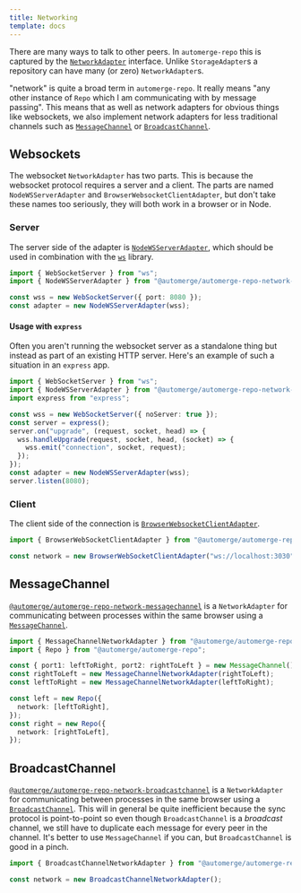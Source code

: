 ```yaml
---
title: Networking
template: docs
---
```


There are many ways to talk to other peers. In `automerge-repo` this is captured by the [`NetworkAdapter`](https://automerge.org/automerge-repo/classes/_automerge_automerge_repo.NetworkAdapter.html) interface. Unlike `StorageAdapter`s a repository can have many (or zero) `NetworkAdapter`s.

"network" is quite a broad term in `automerge-repo`. It really means "any other instance of `Repo` which I am communicating with by message passing". This means that as well as network adapters for obvious things like websockets, we also implement network adapters for less traditional channels such as [`MessageChannel`](https://developer.mozilla.org/en-US/docs/Web/API/MessageChannel) or [`BroadcastChannel`](https://developer.mozilla.org/en-US/docs/Web/API/BroadcastChannel).

## Websockets

The websocket `NetworkAdapter` has two parts. This is because the websocket protocol requires a server and a client. The parts are named `NodeWSServerAdapter` and `BrowserWebsocketClientAdapter`, but don't take these names too seriously, they will both work in a browser or in Node.

### Server

The server side of the adapter is [`NodeWSServerAdapter`](https://automerge.org/automerge-repo/classes/_automerge_automerge_repo_network_websocket.NodeWSServerAdapter.html), which should be used in combination with the [`ws`](https://www.npmjs.com/package/ws) library.

```typescript
import { WebSocketServer } from "ws";
import { NodeWSServerAdapter } from "@automerge/automerge-repo-network-websocket";

const wss = new WebSocketServer({ port: 8080 });
const adapter = new NodeWSServerAdapter(wss);
```

#### Usage with `express`

Often you aren't running the websocket server as a standalone thing but instead as part of an existing HTTP server. Here's an example of such a situation in an `express` app.

```typescript
import { WebSocketServer } from "ws";
import { NodeWSServerAdapter } from "@automerge/automerge-repo-network-websocket";
import express from "express";

const wss = new WebSocketServer({ noServer: true });
const server = express();
server.on("upgrade", (request, socket, head) => {
  wss.handleUpgrade(request, socket, head, (socket) => {
    wss.emit("connection", socket, request);
  });
});
const adapter = new NodeWSServerAdapter(wss);
server.listen(8080);
```

### Client

The client side of the connection is [`BrowserWebsocketClientAdapter`](https://automerge.org/automerge-repo/classes/_automerge_automerge_repo_network_websocket.BrowserWebSocketClientAdapter.html).

```typescript
import { BrowserWebSocketClientAdapter } from "@automerge/automerge-repo-network-websocket";

const network = new BrowserWebSocketClientAdapter("ws://localhost:3030");
```

## MessageChannel

[`@automerge/automerge-repo-network-messagechannel`](https://automerge.org/automerge-repo/modules/_automerge_automerge_repo_network_messagechannel.html) is a `NetworkAdapter` for communicating between processes within the same browser using a [`MessageChannel`](https://developer.mozilla.org/en-US/docs/Web/API/MessageChannel).

```typescript
import { MessageChannelNetworkAdapter } from "@automerge/automerge-repo-network-messagechannel";
import { Repo } from "@automerge/automerge-repo";

const { port1: leftToRight, port2: rightToLeft } = new MessageChannel();
const rightToLeft = new MessageChannelNetworkAdapter(rightToLeft);
const leftToRight = new MessageChannelNetworkAdapter(leftToRight);

const left = new Repo({
  network: [leftToRight],
});
const right = new Repo({
  network: [rightToLeft],
});
```

## BroadcastChannel

[`@automerge/automerge-repo-network-broadcastchannel`](https://automerge.org/automerge-repo/modules/_automerge_automerge_repo_network_broadcastchannel.html) is a `NetworkAdapter` for communicating between processes in the same browser using a [`BroadcastChannel`](https://developer.mozilla.org/en-US/docs/Web/API/BroadcastChannel). This will in general be quite inefficient because the sync protocol is point-to-point so even though `BroadcastChannel` is a _broadcast_ channel, we still have to duplicate each message for every peer in the channel. It's better to use `MessageChannel` if you can, but `BroadcastChannel` is good in a pinch.

```typescript
import { BroadcastChannelNetworkAdapter } from "@automerge/automerge-repo-network-broadcastchannel";

const network = new BroadcastChannelNetworkAdapter();
```
